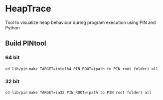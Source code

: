 # HeapTrace
Tool to visualize heap behaviour during program execution using PIN and Python

## Build PINtool

### 64 bit
`cd lib/pin`
`make TARGET=intel64 PIN_ROOT=(path to PIN root folder) all`

### 32 bit
`cd lib/pin`
`make TARGET=ia32 PIN_ROOT=(path to PIN root folder) all`
